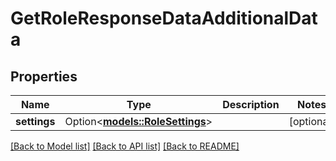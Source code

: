 # GetRoleResponseDataAdditionalData

## Properties

Name | Type | Description | Notes
------------ | ------------- | ------------- | -------------
**settings** | Option<[**models::RoleSettings**](RoleSettings.md)> |  | [optional]

[[Back to Model list]](../README.md#documentation-for-models) [[Back to API list]](../README.md#documentation-for-api-endpoints) [[Back to README]](../README.md)


